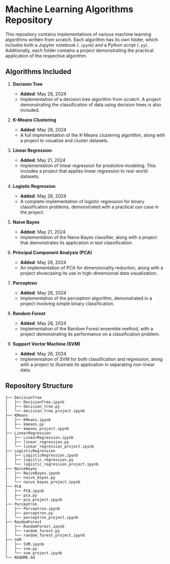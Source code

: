 # Machine Learning Algorithms Repository

This repository contains implementations of various machine learning algorithms written from scratch. Each algorithm has its own folder, which includes both a Jupyter notebook (`.ipynb`) and a Python script (`.py`). Additionally, each folder contains a project demonstrating the practical application of the respective algorithm.

## Algorithms Included

1. **Decision Tree**  
   - **Added**: May 26, 2024  
   - Implementation of a decision tree algorithm from scratch. A project demonstrating the classification of data using decision trees is also included.

2. **K-Means Clustering**  
   - **Added**: May 26, 2024  
   - A full implementation of the K-Means clustering algorithm, along with a project to visualize and cluster datasets.

3. **Linear Regression**  
   - **Added**: May 21, 2024  
   - Implementation of linear regression for predictive modeling. This includes a project that applies linear regression to real-world datasets.

4. **Logistic Regression**  
   - **Added**: May 26, 2024  
   - A complete implementation of logistic regression for binary classification problems, demonstrated with a practical use case in the project.

5. **Naive Bayes**  
   - **Added**: May 21, 2024  
   - Implementation of the Naive Bayes classifier, along with a project that demonstrates its application in text classification.

6. **Principal Component Analysis (PCA)**  
   - **Added**: May 26, 2024  
   - An implementation of PCA for dimensionality reduction, along with a project showcasing its use in high-dimensional data visualization.

7. **Perceptron**  
   - **Added**: May 26, 2024  
   - Implementation of the perceptron algorithm, demonstrated in a project involving simple binary classification.

8. **Random Forest**  
   - **Added**: May 26, 2024  
   - Implementation of the Random Forest ensemble method, with a project demonstrating its performance on a classification problem.

9. **Support Vector Machine (SVM)**  
   - **Added**: May 26, 2024  
   - Implementation of SVM for both classification and regression, along with a project to illustrate its application in separating non-linear data.

## Repository Structure

```plaintext
├── DecisionTree
│   ├── DecisionTree.ipynb
│   ├── decision_tree.py
│   └── decision_tree_project.ipynb
├── KMeans
│   ├── KMeans.ipynb
│   ├── kmeans.py
│   └── kmeans_project.ipynb
├── LinearRegression
│   ├── LinearRegression.ipynb
│   ├── linear_regression.py
│   └── linear_regression_project.ipynb
├── LogisticRegression
│   ├── LogisticRegression.ipynb
│   ├── logistic_regression.py
│   └── logistic_regression_project.ipynb
├── NaiveBayes
│   ├── NaiveBayes.ipynb
│   ├── naive_bayes.py
│   └── naive_bayes_project.ipynb
├── PCA
│   ├── PCA.ipynb
│   ├── pca.py
│   └── pca_project.ipynb
├── Perceptron
│   ├── Perceptron.ipynb
│   ├── perceptron.py
│   └── perceptron_project.ipynb
├── RandomForest
│   ├── RandomForest.ipynb
│   ├── random_forest.py
│   └── random_forest_project.ipynb
├── SVM
│   ├── SVM.ipynb
│   ├── svm.py
│   └── svm_project.ipynb
└── README.md
